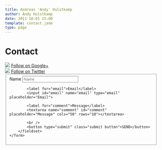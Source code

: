 ```yaml
---
title: Andreas 'Andy' Hulstkamp
author: Andy Hulstkamp
date: 2011-10-01 15:00
template: contact.jade
type: page
---
```


# Contact

<div class="purge-g-r social-container">
    <div class="pure-u-1-4 social-tile">
        <img src="/svg/google-plus.svg" />
        <a href="https://plus.google.com/103966119359439831864" class="social-link">Follow on Google+</a>
    </div>
    <div class="pure-u-1-4 social-tile">
        <img src="/svg/twitter.svg" />
        <a href="http://www.twitter.com/andyhulstkamp" class="social-link">Follow on Twitter</a>
    </div>
</div>
<div class="form-container">
    <form class="pure-form pure-form-stacked contact-form" action="/formmailer.php" method="post">
        <fieldset>
            <label for="name">Name</label>
            <input id="name" name="name" type="text" placeholder="Name">

            <label for="email">Email</label>
            <input id="email" name="email" type="email" placeholder="Email">

            <label for="comment">Message</label>
            <textarea name="comment" id="comment" placeholder="Message" cols="50" rows="10"></textarea>

            <br />
            <button type="submit" class="submit button">SEND</button>
        </fieldset>
    </form>
</div>